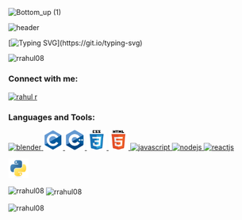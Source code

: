 <!-- welcome -->
![Bottom_up (1)](https://user-images.githubusercontent.com/100457954/229785062-4f0909d5-0da8-4864-82c6-cf09fa9dad7e.svg)

<!-- header -->
![header](https://user-images.githubusercontent.com/100457954/229787327-26aaf982-3247-4cdf-8230-f7a8041b4a49.png)

<!--   my-ticker -->    
[![Typing SVG](https://readme-typing-svg.herokuapp.com?color=%2336BCF7&center=true&vCenter=true&width=600&lines=Hello+amigos+👋,+I+am+Rahul+R;+Welcome+to+My+Profile!;Aspiring+web+developer;I'm+currently+learning+Node.js+React.js+Express.js;)](https://git.io/typing-svg)



<p align="left"> <img src="https://komarev.com/ghpvc/?username=rrahul08&label=Profile%20views&color=0e75b6&style=flat" alt="rrahul08" /> </p>

<h3 align="left">Connect with me:</h3>
<p align="left">

<a href="https://linkedin.com/in/rahul r" target="blank"><img align="center" src="https://raw.githubusercontent.com/rahuldkjain/github-profile-readme-generator/master/src/images/icons/Social/linked-in-alt.svg" alt="rahul r" height="30" width="40" /></a>
</p>

<h3 align="left">Languages and Tools:</h3>
<p align="left"> <a href="https://www.blender.org/" target="_blank" rel="noreferrer"> <img src="https://download.blender.org/branding/community/blender_community_badge_white.svg" alt="blender" width="40" height="40"/> </a> <a href="https://www.cprogramming.com/" target="_blank" rel="noreferrer"> <img src="https://raw.githubusercontent.com/devicons/devicon/master/icons/c/c-original.svg" alt="c" width="40" height="40"/> </a> <a href="https://www.w3schools.com/cpp/" target="_blank" rel="noreferrer"> <img src="https://raw.githubusercontent.com/devicons/devicon/master/icons/cplusplus/cplusplus-original.svg" alt="cplusplus" width="40" height="40"/> </a> <a href="https://www.w3schools.com/css/" target="_blank" rel="noreferrer"> <img src="https://raw.githubusercontent.com/devicons/devicon/master/icons/css3/css3-original-wordmark.svg" alt="css3" width="40" height="40"/> </a> <a href="https://www.w3.org/html/" target="_blank" rel="noreferrer"> <img src="https://raw.githubusercontent.com/devicons/devicon/master/icons/html5/html5-original-wordmark.svg" alt="html5" width="40" height="40"/> </a> <a href="https://www.javascript.com" target="_blank" rel="noreferrer"> <img src="https://cdn-icons-png.flaticon.com/512/5968/5968292.png" alt="javascript" width="40" height="40"/> </a> 
  <a href="https://www.nodejs.org" target="_blank" rel="noreferrer"> <img src="https://cdn-icons-png.flaticon.com/512/919/919825.png" alt="nodejs" width="40" height="40"/> </a> 
  <a href="https://www.react.dev" target="_blank" rel="noreferrer"> <img src="https://cdn-icons-png.flaticon.com/512/1126/1126012.png" alt="reactjs" width="40" height="40"/> </a> 
  
  
  <a href="https://www.python.org" target="_blank" rel="noreferrer"> <img src="https://raw.githubusercontent.com/devicons/devicon/master/icons/python/python-original.svg" alt="python" width="40" height="40"/> </a> </p>

<p><img align="left" src="https://github-readme-stats.vercel.app/api/top-langs?username=rrahul08&show_icons=true&locale=en&layout=compact" alt="rrahul08" /></p>

<p>&nbsp;<img align="center" src="https://github-readme-stats.vercel.app/api?username=rrahul08&show_icons=true&locale=en" alt="rrahul08" /></p>

<p><img align="center" src="https://github-readme-streak-stats.herokuapp.com/?user=rrahul08&" alt="rrahul08" /></p>
